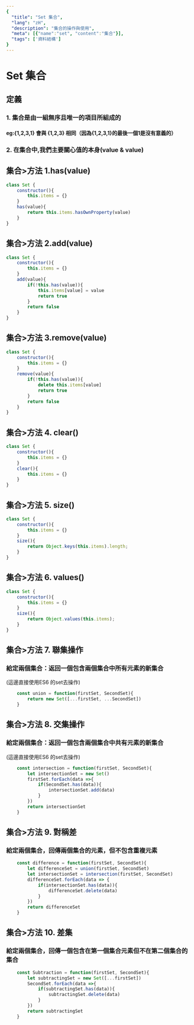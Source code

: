 ```yaml
---
{
  "title": "Set 集合",
  "lang": "zH",
  "description": "集合的操作與使用",
  "meta": [{"name":"set", "content":"集合"}],
  "tags": ['資料結構']
}
---
```

# Set 集合

## 定義
### 1. 集合是由一組無序且唯一的項目所組成的
#### eg:{1,2,3,1} 會與 {1,2,3} 相同（因為{1,2,3,1}的最後一個1是沒有意義的）
### 2. 在集合中,我們主要關心值的本身(value & value)

## 集合>方法 1.has(value)
```javascript
class Set {
    constructor(){
        this.items = {}
    }
    has(value){
        return this.items.hasOwnProperty(value)
    }
}
```

## 集合>方法 2.add(value)
```javascript
class Set {
    constructor(){
        this.items = {}
    }
    add(value){
        if(!this.has(value)){
            this.items[value] = value
            return true
        }
        return false
    }
}
```

## 集合>方法 3.remove(value)
```javascript
class Set {
    constructor(){
        this.items = {}
    }
    remove(value){
        if(!this.has(value)){
            delete this.items[value]
            return true
        }
        return false
    }
}
```

## 集合>方法 4. clear()
```javascript
class Set {
    constructor(){
        this.items = {}
    }
    clear(){
        this.items = {}
    }
}
```

## 集合>方法 5. size()
```javascript
class Set {
    constructor(){
        this.items = {}
    }
    size(){
        return Object.keys(this.items).length;
    }
}
```

## 集合>方法 6. values()
```javascript
class Set {
    constructor(){
        this.items = {}
    }
    size(){
        return Object.values(this.items);
    }
}
```

## 集合>方法 7. 聯集操作
### 給定兩個集合：返回一個包含兩個集合中所有元素的新集合
(這邊直接使用ES6 的set去操作)
```javascript
    const union = function(firstSet, SecondSet){
        return new Set([...firstSet, ...SecondSet])
    }
```

## 集合>方法 8. 交集操作
### 給定兩個集合：返回一個包含兩個集合中共有元素的新集合
(這邊直接使用ES6 的set去操作)
```javascript
    const intersection = function(firstSet, SecondSet){
        let intersectionSet = new Set()
        firstSet.forEach(data =>{
            if(SecondSet.has(data)){
                intersectionSet.add(data)
            }
        })
        return intersectionSet
    }
```

## 集合>方法 9. 對稱差
### 給定兩個集合，回傳兩個集合的元素，但不包含重複元素
```javascript
    const difference = function(firstSet, SecondSet){
        let differenceSet = union(firstSet, SecondSet)
        let intersectionSet = intersection(firstSet, SecondSet)
        differenceSet.forEach(data => {
            if(intersectionSet.has(data)){
                differenceSet.delete(data)
            }
        })
        return differenceSet
    }
```

## 集合>方法 10. 差集
### 給定兩個集合，回傳一個包含在第一個集合元素但不在第二個集合的集合
```javascript
    const Subtraction = function(firstSet, SecondSet){
        let subtractingSet = new Set([...firstSet])
        SecondSet.forEach(data =>{
            if(subtractingSet.has(data)){
                subtractingSet.delete(data)
            }   
        })
        return subtractingSet
    }
```



